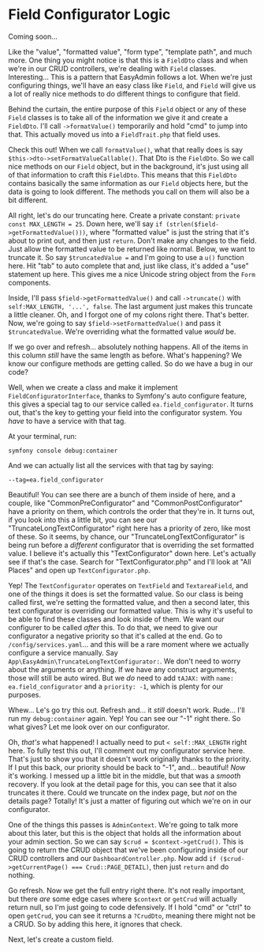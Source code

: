 # Field Configurator Logic

Coming soon...

Like the "value", "formatted value", "form type", "template path", and
much more. One thing you might notice is that this is a `FieldDto` class and when
we're in our CRUD controllers, we're dealing with `Field` classes. Interesting...
This is a pattern that EasyAdmin follows a lot. When we're just configuring things,
we'll have an easy class like `Field`, and `Field` will give us a lot of really nice
methods to do different things to configure that field.

Behind the curtain, the entire purpose of this `Field` object or any of these `Field`
classes is to take all of the information we give it and create a `FieldDto`. I'll
call `->formatValue()` temporarily and hold "cmd" to jump into that. This actually
moved us into a `FieldTrait.php` that field uses.

Check this out! When we call `formatValue()`, what that really does is say
`$this->dto->setFormatValueCallable()`. That Dto is the `FieldDto`. So we call nice
methods on our `Field` object, but in the background, it's just using all of that
information to craft this `FieldDto`. This means that this `FieldDto` contains
basically the same information as our `Field` objects here, but the data is going to
look different. The methods you call on them will also be a bit different.

All right, let's do our truncating here. Create a private constant: `private const
MAX_LENGTH = 25`. Down here, we'll say `if (strlen($field->getFormattedValue()))`,
where "formatted value" is just the string that it's about to print out, and then
just `return`. Don't make any changes to the field. Just allow the formatted value to
be returned like normal. Below, we want to truncate it. So say `$truncatedValue =`
and I'm going to use a `u()` function here. Hit "tab" to auto complete that and, just
like class, it's added a "use" statement up here. This gives me a nice Unicode string
object from the `Form` components.

Inside, I'll pass `$field->getFormattedValue()` and call `->truncate()` with
`self:MAX_LENGTH, '...', false`. The last argument just makes this truncate a little
cleaner. Oh, and I forgot one of my colons right there. That's better. Now, we're
going to say `$field->setFormattedValue()` and pass it `$truncatedValue`. We're
overriding what the formatted value *would* be.

If we go over and refresh... absolutely nothing happens. All of the items in this
column *still* have the same length as before. What's happening? We know our
configure methods are getting called. So do we have a bug in our code?

Well, when we create a class and make it implement `FieldConfiguratorInterface`,
thanks to Symfony's auto configure feature, this gives a special tag to our service
called `ea.field_configurator`. It turns out, that's the key to getting your field
into the configurator system. You *have* to have a service with that tag.

At your terminal, run:

```terminal
symfony console debug:container
```

And we can actually list all the services with that tag by saying:

```terminal
--tag=ea.field_configurator
```

Beautiful! You can see there are a bunch of them inside of here, and a couple, like
"CommonPreConfigurator" and "CommonPostConfigurator" have a priority on them, which
controls the order that they're in. It turns out, if you look into this a little bit,
you can see our "TruncateLongTextConfigurator" right here has a priority of zero,
like most of these. So it seems, by chance, our "TruncateLongTextConfigurator" is
being run before a *different* configurator that is overriding the set formatted
value. I believe it's actually this "TextConfigurator" down here. Let's actually see
if that's the case. Search for "TextConfigurator.php" and
I'll look at "All Places" and open up `TextConfigurator.php`.

Yep! The `TextConfigurator` operates on `TextField` and `TextareaField`, and one of
the things it does is set the formatted value. So our class is being called first,
we're setting the formatted value, and then a second later, this text configurator is
overriding our formatted value. This is why it's useful to be able to find these
classes and look inside of them. We want our configurer to be called *after* this. To
do that, we need to give our configurator a negative priority so that it's called at
the end. Go to `/config/services.yaml`... and this will be a rare moment where we
actually configure a service manually. Say
`App\EasyAdmin\TruncateLongTextConfigurator:`. We don't need to worry about the
arguments or anything. If we have any construct arguments, those will still be auto
wired. But we *do* need to add `tAJAX:` with `name: ea.field_configurator` and a
`priority: -1`, which is plenty for our purposes.

Whew... Le's go try this out. Refresh and... it *still* doesn't work. Rude... I'll
run my `debug:container` again. Yep! You can see our "-1" right there. So what gives?
Let me look over on our configurator.

Oh, *that's* what happened! I actually need to put `< self::MAX_LENGTH` right here.
To fully test this out, I'll comment out my configurator service here. That's just to
show you that it doesn't work originally thanks to the priority. If I put this back,
our priority should be back to "-1", and... beautiful! *Now* it's working. I messed
up a little bit in the middle, but that was a *smooth* recovery. If you look at the
detail page for this, you can see that it also truncates it there. Could we truncate
on the index page, but *not* on the details page? Totally! It's just a matter of
figuring out which we're on in our configurator.

One of the things this passes is `AdminContext`. We're going to talk more about this
later, but this is the object that holds all the information about your admin
section. So we can say `$crud = $context->getCrud()`. This is going to return the
CRUD object that we've been configuring inside of our CRUD controllers and our
`DashboardController.php`. Now add `if ($crud->getCurrentPage() ===
Crud::PAGE_DETAIL)`, then just `return` and do nothing.

Go refresh. Now we get the full entry right there. It's not really important, but
there *are* some edge cases where `$context` or `getCrud` will actually return null,
so I'm just going to code defensively. If I hold "cmd" or "ctrl" to open `getCrud`,
you can see it returns a `?CrudDto`, meaning there might not be a CRUD. So by adding
this here, it ignores that check.

Next, let's create a custom field.
